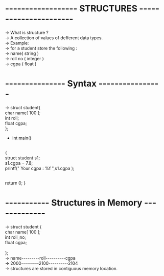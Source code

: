 # ------------------ STRUCTURES ----------------------
-> What is structure ?
<br>
-> A collection of values of defferent data types.
<br>
-> Example: 
<br>
-> for a student store the following :
<br>
-> name( string )
<br>
-> roll no ( integer )
<br>
-> cgpa ( float )
<br>

# --------------- Syntax ----------------
-> struct student{
<br>                 char name[ 100 ];
<br>                 int roll;
<br>                 float cgpa;
<br>               };
<br>
- int main()
<br>
{
<br>
     struct student s1;
<br> s1.cgpa = 7.8;
<br> printf(" Your cgpa : %f ",s1.cgpa );

<br>   return 0;
}
<br>

# ----------- Structures in Memory -------------
-> struct student {
<br>                  char  name[ 100 ];
<br>                  int roll_no;
<br>                  float cgpa;
<br>
<br>                 };
<br>
-> name---------roll----------cgpa
<br>
-> 2000---------2100----------2104 
<br>
-> structures are stored in contiguous memory location.